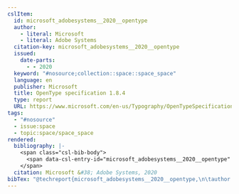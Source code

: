 ```yaml
---
cslItem:
  id: microsoft_adobesystems__2020__opentype
  author:
    - literal: Microsoft
    - literal: Adobe Systems
  citation-key: microsoft_adobesystems__2020__opentype
  issued:
    date-parts:
      - - 2020
  keyword: "#nosource;collection::space::space_space"
  language: en
  publisher: Microsoft
  title: OpenType specification 1.8.4
  type: report
  URL: https://www.microsoft.com/en-us/Typography/OpenTypeSpecification.aspx
tags:
  - "#nosource"
  - issue:space
  - topic:space/space_space
rendered:
  bibliography: |-
    <span class="csl-bib-body">
      <span data-csl-entry-id="microsoft_adobesystems__2020__opentype" class="csl-entry">Microsoft &#38; Adobe Systems. 2020. <i>OpenType specification 1.8.4</i>. Microsoft. <a href='https://www.microsoft.com/en-us/Typography/OpenTypeSpecification.aspx'>https://www.microsoft.com/en-us/Typography/OpenTypeSpecification.aspx</a></span>
    </span>
  citation: Microsoft &#38; Adobe Systems, 2020
bibTex: "@techreport{microsoft_adobesystems__2020__opentype,\n\tauthor = {{Microsoft} and {Adobe Systems}},\n\tyear = {2020},\n\tinstitution = {Microsoft},\n\ttitle = {OpenType specification 1.8.4},\n}\n\n"
---
```

